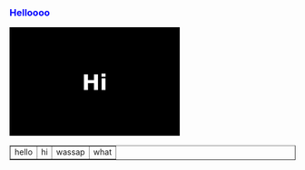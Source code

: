 
<html>
  <head>
  </head>
      <body>
      <h3 style="color:blue;">Helloooo</h3>
        <img src="hi.jpg" alt="hi" width="300px">
        <table border="1">
          <tr>
            <td>hello</td>
            <td>hi</td>
            <td>wassap</td>
            <td>what</td>
          </tr>
        </table>
    </body>
  </html>
